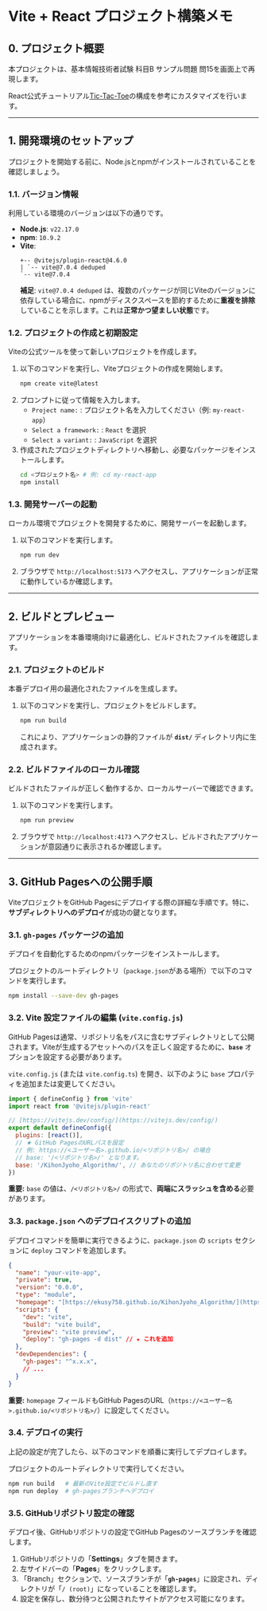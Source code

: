 
# Vite + React プロジェクト構築メモ

## 0\. プロジェクト概要
本プロジェクトは、基本情報技術者試験 科目B サンプル問題 問15を画面上で再現します。

React公式チュートリアル[Tic-Tac-Toe](https://ja.react.dev/learn/tutorial-tic-tac-toe)の構成を参考にカスタマイズを行います。

-----

## 1\. 開発環境のセットアップ

プロジェクトを開始する前に、Node.jsとnpmがインストールされていることを確認しましょう。

### 1.1. バージョン情報

利用している環境のバージョンは以下の通りです。

  * **Node.js**: `v22.17.0`
  * **npm**: `10.9.2`
  * **Vite**:
    ```
    +-- @vitejs/plugin-react@4.6.0
    | `-- vite@7.0.4 deduped
    `-- vite@7.0.4
    ```
    **補足**: `vite@7.0.4 deduped` は、複数のパッケージが同じViteのバージョンに依存している場合に、npmがディスクスペースを節約するために**重複を排除**していることを示します。これは**正常かつ望ましい状態**です。

### 1.2. プロジェクトの作成と初期設定

Viteの公式ツールを使って新しいプロジェクトを作成します。

1.  以下のコマンドを実行し、Viteプロジェクトの作成を開始します。
    ```bash
    npm create vite@latest
    ```
2.  プロンプトに従って情報を入力します。
      * `Project name:` : プロジェクト名を入力してください（例: `my-react-app`）
      * `Select a framework:` : `React` を選択
      * `Select a variant:` : `JavaScript` を選択
3.  作成されたプロジェクトディレクトリへ移動し、必要なパッケージをインストールします。
    ```bash
    cd <プロジェクト名> # 例: cd my-react-app
    npm install
    ```

### 1.3. 開発サーバーの起動

ローカル環境でプロジェクトを開発するために、開発サーバーを起動します。

1.  以下のコマンドを実行します。
    ```bash
    npm run dev
    ```
2.  ブラウザで `http://localhost:5173` へアクセスし、アプリケーションが正常に動作しているか確認します。

-----

## 2\. ビルドとプレビュー

アプリケーションを本番環境向けに最適化し、ビルドされたファイルを確認します。

### 2.1. プロジェクトのビルド

本番デプロイ用の最適化されたファイルを生成します。

1.  以下のコマンドを実行し、プロジェクトをビルドします。
    ```bash
    npm run build
    ```
    これにより、アプリケーションの静的ファイルが **`dist/`** ディレクトリ内に生成されます。

### 2.2. ビルドファイルのローカル確認

ビルドされたファイルが正しく動作するか、ローカルサーバーで確認できます。

1.  以下のコマンドを実行します。
    ```bash
    npm run preview
    ```
2.  ブラウザで `http://localhost:4173` へアクセスし、ビルドされたアプリケーションが意図通りに表示されるか確認します。

-----

## 3\. GitHub Pagesへの公開手順

ViteプロジェクトをGitHub Pagesにデプロイする際の詳細な手順です。特に、**サブディレクトリへのデプロイ**が成功の鍵となります。

### 3.1. `gh-pages` パッケージの追加

デプロイを自動化するためのnpmパッケージをインストールします。

プロジェクトのルートディレクトリ（`package.json`がある場所）で以下のコマンドを実行します。

```bash
npm install --save-dev gh-pages
```

### 3.2. Vite 設定ファイルの編集 (`vite.config.js`)

GitHub Pagesは通常、リポジトリ名をパスに含むサブディレクトリとして公開されます。Viteが生成するアセットへのパスを正しく設定するために、**`base`** オプションを設定する必要があります。

`vite.config.js` (または `vite.config.ts`) を開き、以下のように `base` プロパティを追加または変更してください。

```javascript
import { defineConfig } from 'vite'
import react from '@vitejs/plugin-react'

// [https://vitejs.dev/config/](https://vitejs.dev/config/)
export default defineConfig({
  plugins: [react()],
  // ★ GitHub PagesのURLパスを設定
  // 例: https://<ユーザー名>.github.io/<リポジトリ名>/ の場合
  // base: '/<リポジトリ名>/' となります。
  base: '/KihonJyoho_Algorithm/', // あなたのリポジトリ名に合わせて変更
})
```

**重要:** `base` の値は、`/<リポジトリ名>/` の形式で、**両端にスラッシュを含める**必要があります。

### 3.3. `package.json` へのデプロイスクリプトの追加

デプロイコマンドを簡単に実行できるように、`package.json` の `scripts` セクションに `deploy` コマンドを追加します。

```json
{
  "name": "your-vite-app",
  "private": true,
  "version": "0.0.0",
  "type": "module",
  "homepage": "[https://ekusy758.github.io/KihonJyoho_Algorithm/](https://ekusy758.github.io/KihonJyoho_Algorithm/)", // ★ あなたのGitHub Pages URL
  "scripts": {
    "dev": "vite",
    "build": "vite build",
    "preview": "vite preview",
    "deploy": "gh-pages -d dist" // ★ これを追加
  },
  "devDependencies": {
    "gh-pages": "^x.x.x",
    // ...
  }
}
```

**重要:** `homepage` フィールドもGitHub PagesのURL（`https://<ユーザー名>.github.io/<リポジトリ名>/`）に設定してください。

### 3.4. デプロイの実行

上記の設定が完了したら、以下のコマンドを順番に実行してデプロイします。

プロジェクトのルートディレクトリで実行してください。

```bash
npm run build   # 最新のVite設定でビルドし直す
npm run deploy  # gh-pagesブランチへデプロイ
```

### 3.5. GitHubリポジトリ設定の確認

デプロイ後、GitHubリポジトリの設定でGitHub Pagesのソースブランチを確認します。

1.  GitHubリポジトリの「**Settings**」タブを開きます。
2.  左サイドバーの「**Pages**」をクリックします。
3.  「Branch」セクションで、ソースブランチが「**`gh-pages`**」に設定され、ディレクトリが「`/ (root)`」になっていることを確認します。
4.  設定を保存し、数分待つと公開されたサイトがアクセス可能になります。

